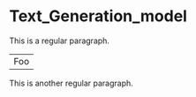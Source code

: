 # Text_Generation_model

This is a regular paragraph.

<table>
    <tr>
        <td>Foo</td>
    </tr>
</table>

This is another regular paragraph.
